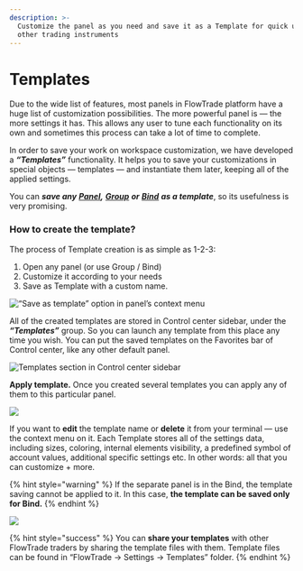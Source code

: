 ```yaml
---
description: >-
  Customize the panel as you need and save it as a Template for quick use for
  other trading instruments
---
```


# Templates

Due to the wide list of features, most panels in FlowTrade platform have a huge list of customization possibilities. The more powerful panel is — the more settings it has. This allows any user to tune each functionality on its own and sometimes this process can take a lot of time to complete.

In order to save your work on workspace customization, we have developed a _**“Templates”**_ functionality. It helps you to save your customizations in special objects — templates — and instantiate them later, keeping all of the applied settings.

You can _**save any**_ [_**Panel**_](standalone-panels.md)_**,**_ [_**Group**_](group-of-panels.md) _**or**_ [_**Bind**_](binds.md) _**as a template**_, so its usefulness is very promising.

### How to create the template?

The process of Template creation is as simple as 1-2-3:&#x20;

1. Open any panel (or use Group / Bind)
2. Customize it according to your needs
3. Save as Template with a custom name.

![“Save as template” option in panel’s context menu](<../.gitbook/assets/image (135).png>)

All of the created templates are stored in Control center sidebar, under the _**“Templates”**_ group. So you can launch any template from this place any time you wish. You can put the saved templates on the Favorites bar of Control center, like any other default panel.

![Templates section in Control center sidebar](../.gitbook/assets/templates.png)

**Apply template.** Once you created several templates you can apply any of them to this particular panel.

![](../.gitbook/assets/templates.gif)

If you want to **edit** the template name or **delete** it from your terminal — use the context menu on it. Each Template stores all of the settings data, including sizes, coloring, internal elements visibility, a predefined symbol of account values, additional specific settings etc. In other words: all that you can customize + more.

{% hint style="warning" %}
If the separate panel is in the Bind, the template saving cannot be applied to it. In this case, **the template can be saved only for Bind.**
{% endhint %}

![](<../.gitbook/assets/image (50).png>)

{% hint style="success" %}
You can **share your templates** with other FlowTrade traders by sharing the template files with them. Template files can be found in “FlowTrade -> Settings -> Templates” folder.
{% endhint %}


